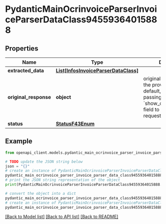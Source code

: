 # PydanticMainOcrinvoiceParserInvoiceParserDataClass94559364015888


## Properties

Name | Type | Description | Notes
------------ | ------------- | ------------- | -------------
**extracted_data** | [**List[InfosInvoiceParserDataClass]**](InfosInvoiceParserDataClass.md) |  | [optional] 
**original_response** | **object** | original response sent by the provider, hidden by default, show it by passing the &#x60;show_original_response&#x60; field to &#x60;true&#x60; in your request | [optional] 
**status** | [**StatusF43Enum**](StatusF43Enum.md) |  | 

## Example

```python
from openapi_client.models.pydantic_main_ocrinvoice_parser_invoice_parser_data_class94559364015888 import PydanticMainOcrinvoiceParserInvoiceParserDataClass94559364015888

# TODO update the JSON string below
json = "{}"
# create an instance of PydanticMainOcrinvoiceParserInvoiceParserDataClass94559364015888 from a JSON string
pydantic_main_ocrinvoice_parser_invoice_parser_data_class94559364015888_instance = PydanticMainOcrinvoiceParserInvoiceParserDataClass94559364015888.from_json(json)
# print the JSON string representation of the object
print(PydanticMainOcrinvoiceParserInvoiceParserDataClass94559364015888.to_json())

# convert the object into a dict
pydantic_main_ocrinvoice_parser_invoice_parser_data_class94559364015888_dict = pydantic_main_ocrinvoice_parser_invoice_parser_data_class94559364015888_instance.to_dict()
# create an instance of PydanticMainOcrinvoiceParserInvoiceParserDataClass94559364015888 from a dict
pydantic_main_ocrinvoice_parser_invoice_parser_data_class94559364015888_form_dict = pydantic_main_ocrinvoice_parser_invoice_parser_data_class94559364015888.from_dict(pydantic_main_ocrinvoice_parser_invoice_parser_data_class94559364015888_dict)
```
[[Back to Model list]](../README.md#documentation-for-models) [[Back to API list]](../README.md#documentation-for-api-endpoints) [[Back to README]](../README.md)


